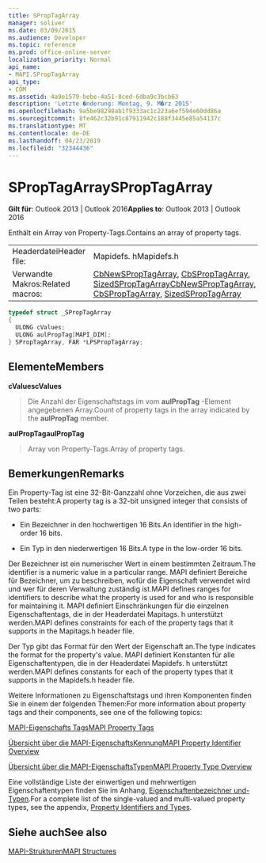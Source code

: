 ```yaml
---
title: SPropTagArray
manager: soliver
ms.date: 03/09/2015
ms.audience: Developer
ms.topic: reference
ms.prod: office-online-server
localization_priority: Normal
api_name:
- MAPI.SPropTagArray
api_type:
- COM
ms.assetid: 4a9e1579-bebe-4a51-8ced-6dba9c3bcb63
description: 'Letzte �nderung: Montag, 9. M�rz 2015'
ms.openlocfilehash: 9a5be98298ab1f9333ac1c223a6ef594e60dd86a
ms.sourcegitcommit: 8fe462c32b91c87911942c188f3445e85a54137c
ms.translationtype: MT
ms.contentlocale: de-DE
ms.lasthandoff: 04/23/2019
ms.locfileid: "32344436"
---
```

# <a name="sproptagarray"></a><span data-ttu-id="822a3-103">SPropTagArray</span><span class="sxs-lookup"><span data-stu-id="822a3-103">SPropTagArray</span></span>

  
  
<span data-ttu-id="822a3-104">**Gilt für**: Outlook 2013 | Outlook 2016</span><span class="sxs-lookup"><span data-stu-id="822a3-104">**Applies to**: Outlook 2013 | Outlook 2016</span></span> 
  
<span data-ttu-id="822a3-105">Enthält ein Array von Property-Tags.</span><span class="sxs-lookup"><span data-stu-id="822a3-105">Contains an array of property tags.</span></span> 
  
|||
|:-----|:-----|
|<span data-ttu-id="822a3-106">Headerdatei</span><span class="sxs-lookup"><span data-stu-id="822a3-106">Header file:</span></span>  <br/> |<span data-ttu-id="822a3-107">Mapidefs. h</span><span class="sxs-lookup"><span data-stu-id="822a3-107">Mapidefs.h</span></span>  <br/> |
|<span data-ttu-id="822a3-108">Verwandte Makros:</span><span class="sxs-lookup"><span data-stu-id="822a3-108">Related macros:</span></span>  <br/> |<span data-ttu-id="822a3-109">[CbNewSPropTagArray](cbnewsproptagarray.md), [CbSPropTagArray](cbsproptagarray.md), [SizedSPropTagArray](sizedsproptagarray.md)</span><span class="sxs-lookup"><span data-stu-id="822a3-109">[CbNewSPropTagArray](cbnewsproptagarray.md), [CbSPropTagArray](cbsproptagarray.md), [SizedSPropTagArray](sizedsproptagarray.md)</span></span> <br/> |
   
```cpp
typedef struct _SPropTagArray
{
  ULONG cValues;
  ULONG aulPropTag[MAPI_DIM];
} SPropTagArray, FAR *LPSPropTagArray;

```

## <a name="members"></a><span data-ttu-id="822a3-110">Elemente</span><span class="sxs-lookup"><span data-stu-id="822a3-110">Members</span></span>

 <span data-ttu-id="822a3-111">**cValues**</span><span class="sxs-lookup"><span data-stu-id="822a3-111">**cValues**</span></span>
  
> <span data-ttu-id="822a3-112">Die Anzahl der Eigenschaftstags im vom **aulPropTag** -Element angegebenen Array.</span><span class="sxs-lookup"><span data-stu-id="822a3-112">Count of property tags in the array indicated by the **aulPropTag** member.</span></span> 
    
 <span data-ttu-id="822a3-113">**aulPropTag**</span><span class="sxs-lookup"><span data-stu-id="822a3-113">**aulPropTag**</span></span>
  
> <span data-ttu-id="822a3-114">Array von Property-Tags.</span><span class="sxs-lookup"><span data-stu-id="822a3-114">Array of property tags.</span></span>
    
## <a name="remarks"></a><span data-ttu-id="822a3-115">Bemerkungen</span><span class="sxs-lookup"><span data-stu-id="822a3-115">Remarks</span></span>

<span data-ttu-id="822a3-116">Ein Property-Tag ist eine 32-Bit-Ganzzahl ohne Vorzeichen, die aus zwei Teilen besteht:</span><span class="sxs-lookup"><span data-stu-id="822a3-116">A property tag is a 32-bit unsigned integer that consists of two parts:</span></span> 
  
- <span data-ttu-id="822a3-117">Ein Bezeichner in den hochwertigen 16 Bits.</span><span class="sxs-lookup"><span data-stu-id="822a3-117">An identifier in the high-order 16 bits.</span></span>
    
- <span data-ttu-id="822a3-118">Ein Typ in den niederwertigen 16 Bits.</span><span class="sxs-lookup"><span data-stu-id="822a3-118">A type in the low-order 16 bits.</span></span>
    
<span data-ttu-id="822a3-119">Der Bezeichner ist ein numerischer Wert in einem bestimmten Zeitraum.</span><span class="sxs-lookup"><span data-stu-id="822a3-119">The identifier is a numeric value in a particular range.</span></span> <span data-ttu-id="822a3-120">MAPI definiert Bereiche für Bezeichner, um zu beschreiben, wofür die Eigenschaft verwendet wird und wer für deren Verwaltung zuständig ist.</span><span class="sxs-lookup"><span data-stu-id="822a3-120">MAPI defines ranges for identifiers to describe what the property is used for and who is responsible for maintaining it.</span></span> <span data-ttu-id="822a3-121">MAPI definiert Einschränkungen für die einzelnen Eigenschaftentags, die in der Headerdatei Mapitags. h unterstützt werden.</span><span class="sxs-lookup"><span data-stu-id="822a3-121">MAPI defines constraints for each of the property tags that it supports in the Mapitags.h header file.</span></span>
  
<span data-ttu-id="822a3-122">Der Typ gibt das Format für den Wert der Eigenschaft an.</span><span class="sxs-lookup"><span data-stu-id="822a3-122">The type indicates the format for the property's value.</span></span> <span data-ttu-id="822a3-123">MAPI definiert Konstanten für alle Eigenschaftentypen, die in der Headerdatei Mapidefs. h unterstützt werden.</span><span class="sxs-lookup"><span data-stu-id="822a3-123">MAPI defines constants for each of the property types that it supports in the Mapidefs.h header file.</span></span> 
  
<span data-ttu-id="822a3-124">Weitere Informationen zu Eigenschaftstags und ihren Komponenten finden Sie in einem der folgenden Themen:</span><span class="sxs-lookup"><span data-stu-id="822a3-124">For more information about property tags and their components, see one of the following topics:</span></span> 
  
[<span data-ttu-id="822a3-125">MAPI-Eigenschafts Tags</span><span class="sxs-lookup"><span data-stu-id="822a3-125">MAPI Property Tags</span></span>](mapi-property-tags.md)
  
[<span data-ttu-id="822a3-126">Übersicht über die MAPI-EigenschaftsKennung</span><span class="sxs-lookup"><span data-stu-id="822a3-126">MAPI Property Identifier Overview</span></span>](mapi-property-identifier-overview.md)
  
[<span data-ttu-id="822a3-127">Übersicht über die MAPI-EigenschaftsTypen</span><span class="sxs-lookup"><span data-stu-id="822a3-127">MAPI Property Type Overview</span></span>](mapi-property-type-overview.md)
  
<span data-ttu-id="822a3-128">Eine vollständige Liste der einwertigen und mehrwertigen Eigenschaftentypen finden Sie im Anhang, [Eigenschaftenbezeichner und-Typen](property-identifiers-and-types.md).</span><span class="sxs-lookup"><span data-stu-id="822a3-128">For a complete list of the single-valued and multi-valued property types, see the appendix, [Property Identifiers and Types](property-identifiers-and-types.md).</span></span> 
  
## <a name="see-also"></a><span data-ttu-id="822a3-129">Siehe auch</span><span class="sxs-lookup"><span data-stu-id="822a3-129">See also</span></span>



[<span data-ttu-id="822a3-130">MAPI-Strukturen</span><span class="sxs-lookup"><span data-stu-id="822a3-130">MAPI Structures</span></span>](mapi-structures.md)

